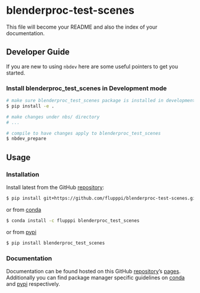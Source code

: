 # blenderproc-test-scenes


<!-- WARNING: THIS FILE WAS AUTOGENERATED! DO NOT EDIT! -->

This file will become your README and also the index of your
documentation.

## Developer Guide

If you are new to using `nbdev` here are some useful pointers to get you
started.

### Install blenderproc_test_scenes in Development mode

``` sh
# make sure blenderproc_test_scenes package is installed in development mode
$ pip install -e .

# make changes under nbs/ directory
# ...

# compile to have changes apply to blenderproc_test_scenes
$ nbdev_prepare
```

## Usage

### Installation

Install latest from the GitHub
[repository](https://github.com/flupppi/blenderproc-test-scenes):

``` sh
$ pip install git+https://github.com/flupppi/blenderproc-test-scenes.git
```

or from [conda](https://anaconda.org/flupppi/blenderproc-test-scenes)

``` sh
$ conda install -c flupppi blenderproc_test_scenes
```

or from [pypi](https://pypi.org/project/blenderproc-test-scenes/)

``` sh
$ pip install blenderproc_test_scenes
```

### Documentation

Documentation can be found hosted on this GitHub
[repository](https://github.com/flupppi/blenderproc-test-scenes)’s
[pages](https://flupppi.github.io/blenderproc-test-scenes/).
Additionally you can find package manager specific guidelines on
[conda](https://anaconda.org/flupppi/blenderproc-test-scenes) and
[pypi](https://pypi.org/project/blenderproc-test-scenes/) respectively.

